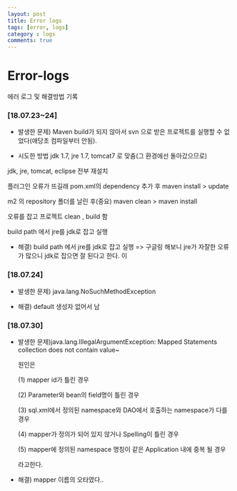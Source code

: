 ```yaml
---
layout: post
title: Error logs
tags: [error, logs] 
category : logs
comments: true
---
```

# Error-logs
에러 로그 및 해결방법 기록

### [18.07.23~24]
* 발생한 문제) Maven build가 되지 않아서 svn 으로 받은 프로젝트를 실행할 수 없었다(애당초 컴파일부터 안됨).

* 시도한 방법
jdk 1.7, jre 1.7, tomcat7 로 맞춤(그 환경에선 돌아갔으므로)

jdk, jre, tomcat, eclipse 전부 재설치

플러그인 오류가 뜨길래 pom.xml의 dependency 추가 후 maven install > update

m2 의 repository 폴더를 날린 후(중요) maven clean > maven install

오류를 잡고 프로젝트 clean , build 함

build path 에서 jre를 jdk로 잡고 실행


* 해결) build path 에서 jre를 jdk로 잡고 실행 => 구글링 해보니 jre가 자잘한 오류가 많으니 jdk로 잡으면 잘 된다고 한다. 이

### [18.07.24]
* 발생한 문제) java.lang.NoSuchMethodException

* 해결) default 생성자 없어서 남

### [18.07.30]
* 발생한 문제)java.lang.IllegalArgumentException: Mapped Statements collection does not contain value~

  원인은
  
     (1) mapper id가 틀린 경우

     (2) Parameter와 bean의 field명이  틀린 경우

     (3) sql.xml에서 정의된 namespace와 DAO에서 호출하는 namespace가 다를 경우

     (4) mapper가 정의가 되어 있지 않거나 Spelling이 틀린 경우

     (5) mapper에 정의된 namespace 명칭이 같은 Application 내에 중복 될 경우
     
   라고한다.

* 해결) mapper 이름의 오타였다..
